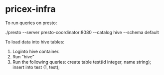 # pricex-infra

To run queries on presto:

./presto --server presto-coordinator:8080 --catalog hive --schema default

To load data into hive tables:

1) Loginto hive container.
2) Run "hive"
3) Run the following queries:
     create table test(id integer, name string);
     insert into test (1, test);
     
